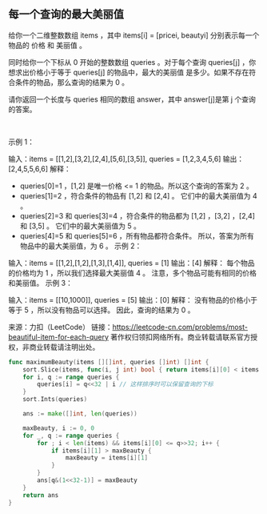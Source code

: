## 每一个查询的最大美丽值
给你一个二维整数数组 items ，其中 items[i] = [pricei, beautyi] 分别表示每一个物品的 价格 和 美丽值 。

同时给你一个下标从 0 开始的整数数组 queries 。对于每个查询 queries[j] ，你想求出价格小于等于 queries[j] 的物品中，最大的美丽值 是多少。如果不存在符合条件的物品，那么查询的结果为 0 。

请你返回一个长度与 queries 相同的数组 answer，其中 answer[j]是第 j 个查询的答案。

 

示例 1：

输入：items = [[1,2],[3,2],[2,4],[5,6],[3,5]], queries = [1,2,3,4,5,6]
输出：[2,4,5,5,6,6]
解释：
- queries[0]=1 ，[1,2] 是唯一价格 <= 1 的物品。所以这个查询的答案为 2 。
- queries[1]=2 ，符合条件的物品有 [1,2] 和 [2,4] 。
  它们中的最大美丽值为 4 。
- queries[2]=3 和 queries[3]=4 ，符合条件的物品都为 [1,2] ，[3,2] ，[2,4] 和 [3,5] 。
  它们中的最大美丽值为 5 。
- queries[4]=5 和 queries[5]=6 ，所有物品都符合条件。
  所以，答案为所有物品中的最大美丽值，为 6 。
示例 2：

输入：items = [[1,2],[1,2],[1,3],[1,4]], queries = [1]
输出：[4]
解释：
每个物品的价格均为 1 ，所以我们选择最大美丽值 4 。
注意，多个物品可能有相同的价格和美丽值。
示例 3：

输入：items = [[10,1000]], queries = [5]
输出：[0]
解释：
没有物品的价格小于等于 5 ，所以没有物品可以选择。
因此，查询的结果为 0 。

来源：力扣（LeetCode）
链接：https://leetcode-cn.com/problems/most-beautiful-item-for-each-query
著作权归领扣网络所有。商业转载请联系官方授权，非商业转载请注明出处。
```go
func maximumBeauty(items [][]int, queries []int) []int {
	sort.Slice(items, func(i, j int) bool { return items[i][0] < items[j][0] }) // 按价格排序
	for i, q := range queries {
		queries[i] = q<<32 | i // 这样排序时可以保留查询的下标
	}
	sort.Ints(queries)

	ans := make([]int, len(queries))

	maxBeauty, i := 0, 0
	for _, q := range queries {
		for ; i < len(items) && items[i][0] <= q>>32; i++ {
			if items[i][1] > maxBeauty {
				maxBeauty = items[i][1]
			}
		}
		ans[q&(1<<32-1)] = maxBeauty
	}
	return ans
}

```
